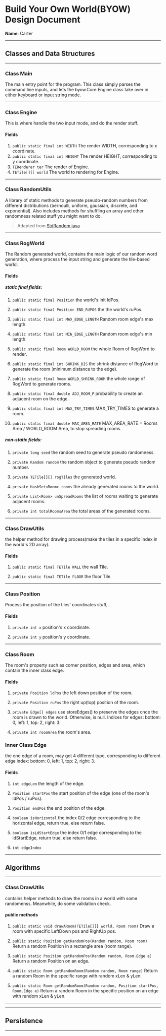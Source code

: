 # Build Your Own World(BYOW) Design Document

**Name**: Carter

****

## Classes and Data Structures

****

### Class Main

The main entry point for the program. This class simply parses the command line inputs, and lets the byow.Core.Engine class take over in either keyboard or input string mode.

****

### Class Engine

This is where handle the two input mode, and do the render stuff.

#### Fields

1. `public static final int WIDTH` The render WIDTH, corresponding to x coordinate.
2. `public static final int HEIGHT` The render HEIGHT, corresponding to y coordinate.
3. `TERenderer ter` The render of Engine.
4. `TETile[][] world` The world to rendering for Engine.

---

### Class RandomUtils

A library of static methods to generate pseudo-random numbers from different distributions (bernoulli, uniform, gaussian, discrete, and exponential). Also includes methods for shuffling an array and other randomness related stuff you might want to do.

> Adapted from [StdRandom.java](https://introcs.cs.princeton.edu/java/22library/StdRandom.java.html)

---

### Class RogWorld

The Random generated world, contains the main logic of our random word generation, where process the input string and generate the tile-based world.

#### Fields

##### static final fields:

1. `public static final Position`  the world's init ldPos.

2. `public static final Position END_RUPOS` the the world's ruPos.

3. `public static final int MAX_EDGE_LENGTH` Random room edge's max length.

4. `public static final int MIN_EDGE_LENGTH` Random room edge's min length.

5. `public static final Room WORLD_ROOM` the whole Room of RogWord to render.

6. `public static final int SHRINK_DIS` the shrink distance of RogWord to generate the room (minimum distance to the edge).

7. `public static final Room WORLD_SHRINK_ROOM` the whole range of RogWord to generate rooms.

8. `public static final double ADJ_ROOM_P` probability to create an adjacent room on the edge.

9. `public static final int MAX_TRY_TIMES` MAX_TRY_TIMES to generate a room.

10. `public static final double MAX_AREA_RATE` MAX_AREA_RATE = Rooms Area / WORLD_ROOM Area, to stop spreading rooms.

##### non-static fields:

1. `private long seed` the random seed to generate pseudo randomness.

2. `private Random random` the random object to generate pseudo random number.

3. `private TETile[][] rogTiles` the generated world.

4.  `private HashSet<Room> rooms` the already generated rooms to the world.

5. `private List<Room> unSpreadRooms` the list of rooms waiting to generate adjacent rooms.

6. `private int totalRoomsArea` the total areas of the generated rooms.

****

### Class DrawUtils

the helper method for drawing process(make the tiles in a specific index in the world's 2D array).

#### Fields

1. `public static final TETile WALL` the wall Tile.

2. `public static final TETile FLOOR` the floor Tile.

****

### Class Position

Process the position of the tiles' coordinates stuff,.

#### Fields

1. `private int x` position's x coordinate.

2. `private int y` position's y coordinate.

****

### Class Room

The room's property such as corner position, edges and area, which contain the inner class edge.

#### Fields

1. `private Position ldPos` the left down position of the room.

2. `private Position ruPos` the right up(top) position of the room.

3. `private Edge[] edges` use storeEdges() to preserve the edges once the room is drawn to the world.  Otherwise, is null. Indices for edges: bottom: 0, left: 1, top: 2, right: 3.

4. `private int roomArea` the room's area.

### Inner Class  Edge

the one edge of a room, may got 4 different type, corresponding to different edge index: bottom: 0, left: 1, top: 2, right: 3.

#### Fields

1. `int edgeLen` the length of the edge.

2. `Position startPos` the start position of the edge (one of the room's ldPos / ruPos).

3. `Position endPos` the end position of the edge.

4. `boolean isHorizontal` the index 0/2 edge corresponding to the horizontal edge, return true, else return false.

5. `boolean isLdStartEdge` the index 0/1 edge corresponding to the ldStartEdge, return true, else return false.

6. `int edgeIndex` 

****

## Algorithms

****

### Class DrawUtils

contains helper methods to draw the rooms in a world with some randomenss. Meanwhile, do some validation check.

#### public methods

1. `public static void drawARoom(TETile[][] world, Room room)` Draw a room with specific LeftDown pos and RightUp pos.

2. `public static Position getRandomPos(Random random, Room room)` Return a random Position in a rectangle area (room range).

3. `public static Position getRandomPos(Random random, Room.Edge e)` Return a random Position on an edge.

4. `public static Room getRandomRoom(Random random, Room range)` Return a random Room in the specific range with random xLen & yLen.

5. `public static Room getRandomRoom(Random random, Position startPos, Room.Edge e)` Return a random Room in the specific position on an edge with random xLen & yLen.

****















***

## Persistence

***
